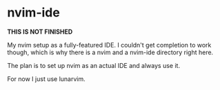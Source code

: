 # nvim-ide

**THIS IS NOT FINISHED**

My nvim setup as a fully-featured IDE. I couldn't get completion to work though, which is why there is a nvim and a nvim-ide directory right here.

The plan is to set up nvim as an actual IDE and always use it.

For now I just use lunarvim.
